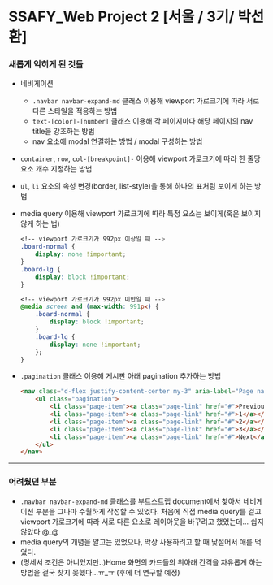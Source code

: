 # SSAFY_Web Project 2 [서울 / 3기/ 박선환]

### 새롭게 익히게 된 것들

- 네비게이션

  - `.navbar navbar-expand-md` 클래스 이용해 viewport 가로크기에 따라 서로 다른 스타일을 적용하는 방법
  - `text-[color]-[number]` 클래스 이용해 각 페이지마다 해당 페이지의 nav title을 강조하는 방법
  - nav 요소에 modal 연결하는 방법 / modal 구성하는 방법

- `container`, `row`, `col-[breakpoint]-` 이용해 viewport 가로크기에 따라 한 줄당 요소 개수 지정하는 방법

- `ul`, `li` 요소의 속성 변경(border, list-style)을 통해 하나의 표처럼 보이게 하는 방법

- media query 이용해 viewport 가로크기에 따라 특정 요소는 보이게(혹은 보이지 않게 하는 법)

  ```css
  <!-- viewport 가로크기가 992px 이상일 때 -->
  .board-normal {
      display: none !important;
  }
  .board-lg {
      display: block !important;
  }
  
  <!-- viewport 가로크기가 992px 미만일 때 -->
  @media screen and (max-width: 991px) {
      .board-normal {
          display: block !important;
      }
      .board-lg {
          display: none !important;
      };
  }
  ```

- `.pagination` 클래스 이용해 게시판 아래 pagination 추가하는 방법

  ```html
  <nav class="d-flex justify-content-center my-3" aria-label="Page navigation">
      <ul class="pagination">
          <li class="page-item"><a class="page-link" href="#">Previous</a></li>
          <li class="page-item"><a class="page-link" href="#">1</a></li>
          <li class="page-item"><a class="page-link" href="#">2</a></li>
          <li class="page-item"><a class="page-link" href="#">3</a></li>
          <li class="page-item"><a class="page-link" href="#">Next</a></li>
      </ul>
  </nav>
  ```

---

### 어려웠던 부분

- `.navbar navbar-expand-md` 클래스를 부트스트랩 document에서 찾아서 네비게이션 부분을 그나마 수월하게 작성할 수 있었다. 처음에 직접 media query를 걸고 viewport 가로크기에 따라 서로 다른 요소로 레이아웃을 바꾸려고 했었는데... 쉽지 않았다 @_@
- media query의 개념을 알고는 있었으나, 막상 사용하려고 할 때 낯설어서 애를 먹었다.
- (명세서 조건은 아니었지만..)Home 화면의 카드들의 위아래 간격을 자유롭게 하는 방법을 결국 찾지 못했다...ㅠ_ㅠ (후에 더 연구할 예정)
